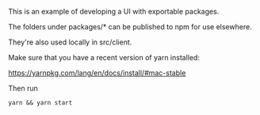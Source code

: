 This is an example of developing a UI with exportable packages.

The folders under packages/* can be published to npm for use elsewhere.

They're also used locally in src/client.

Make sure that you have a recent version of yarn installed:

https://yarnpkg.com/lang/en/docs/install/#mac-stable

Then run

`yarn && yarn start`

